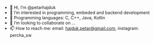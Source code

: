 - 👋 Hi, I’m @petarhajduk
- 👀 I’m interested in programming, embeded and backend development
- 🌱 Programming languages: C, C++, Java, Kotlin
- 💞️ I’m looking to collaborate on ...
- 📫 How to reach me: email: hajduk.petar@gmail.com, instagram: percha_sw

<!---
petarhajduk/petarhajduk is a ✨ special ✨ repository because its `README.md` (this file) appears on your GitHub profile.
You can click the Preview link to take a look at your changes.
--->
